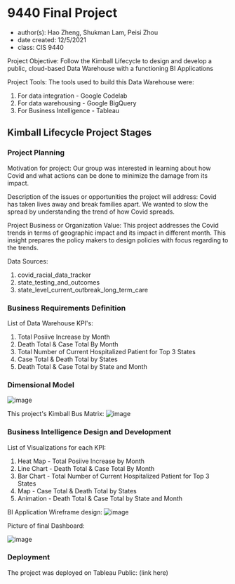 # 9440 Final Project
- author(s): Hao Zheng, Shukman Lam, Peisi Zhou
- date created: 12/5/2021
- class: CIS 9440

Project Objective: Follow the Kimball Lifecycle to design and develop a public, cloud-based Data Warehouse with a functioning BI Applications

Project Tools:
The tools used to build this Data Warehouse were: 
1. For data integration - Google Codelab
2. For data warehousing - Google BigQuery
3. For Business Intelligence - Tableau

## Kimball Lifecycle Project Stages

### Project Planning

Motivation for project:
Our group was interested in learning about how Covid and what actions can be done to minimize the damage from its impact.

Description of the issues or opportunities the project will address:
Covid has taken lives away and break families apart. We wanted to slow the spread by understanding the trend of how Covid spreads.


Project Business or Organization Value:
This project addresses the Covid trends in terms of geographic impact and its impact in different month.
This insight prepares the policy makers to design policies with focus regarding to the trends.

Data Sources:
1. covid_racial_data_tracker
2. state_testing_and_outcomes
3. state_level_current_outbreak_long_term_care


### Business Requirements Definition

List of Data Warehouse KPI's:
1. Total Posiive Increase by Month
2. Death Total & Case Total By Month
3. Total Number of Current Hospitalized Patient for Top 3 States
4. Case Total & Death Total by States 
5. Death Total & Case Total by State and Month


### Dimensional Model

![image](https://user-images.githubusercontent.com/95451679/144943359-0e710331-1d10-4691-b79c-1732a6624ce9.png)


This project's Kimball Bus Matrix:
![image](https://user-images.githubusercontent.com/95451679/144943181-40affb36-3e6d-4751-8b01-5431ecbb7360.png)


### Business Intelligence Design and Development

List of Visualizations for each KPI:
1. Heat Map - Total Posiive Increase by Month
2. Line Chart - Death Total & Case Total By Month
3. Bar Chart - Total Number of Current Hospitalized Patient for Top 3 States
4. Map - Case Total & Death Total by States 
5. Animation - Death Total & Case Total by State and Month

BI Application Wireframe design:
![image](https://user-images.githubusercontent.com/95451679/144768147-4608806a-d4c6-4843-9f9f-48e66f56184d.png)

Picture of final Dashboard:

![image](https://user-images.githubusercontent.com/95451679/144768181-3ad3241b-2e17-41fd-8737-e5d546eea126.png)


### Deployment

The project was deployed on Tableau Public: (link here)
